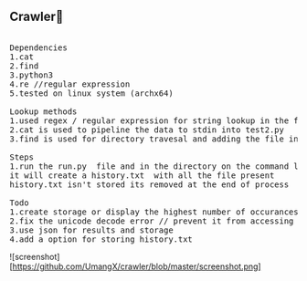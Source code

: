 ## Crawler🔎
<pre> 
Dependencies
1.cat 
2.find 
3.python3 
4.re //regular expression 
5.tested on linux system (archx64)

Lookup methods
1.used regex / regular expression for string lookup in the files
2.cat is used to pipeline the data to stdin into test2.py
3.find is used for directory travesal and adding the file in history.txt 

Steps
1.run the run.py  file and in the directory on the command line 
it will create a history.txt  with all the file present 
history.txt isn't stored its removed at the end of process 

Todo
1.create storage or display the highest number of occurances 
2.fix the unicode decode error // prevent it from accessing the non-decodable format 
3.use json for results and storage
4.add a option for storing history.txt
</pre> 
![screenshot][https://github.com/UmangX/crawler/blob/master/screenshot.png]
